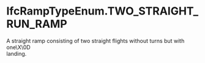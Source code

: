 IfcRampTypeEnum.TWO_STRAIGHT_RUN_RAMP
=====================================
A straight ramp consisting of two straight flights without turns but with
one\X\0D  
landing.


